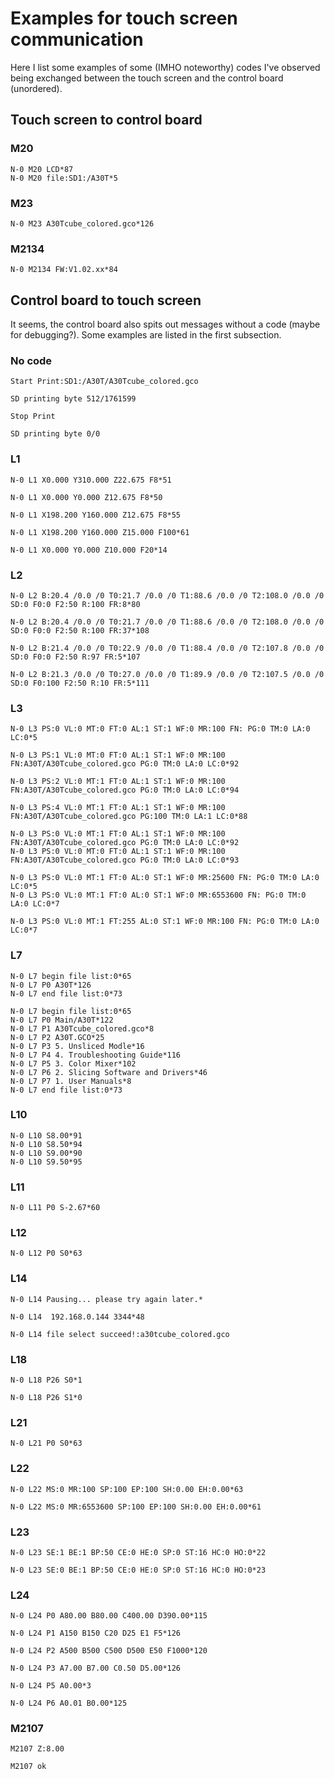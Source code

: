 # Examples for touch screen communication

Here I list some examples of some (IMHO noteworthy) codes I've observed being exchanged between the touch screen and the control board (unordered).

## Touch screen to control board

### M20
```
N-0 M20 LCD*87
N-0 M20 file:SD1:/A30T*5
```

### M23
```
N-0 M23 A30Tcube_colored.gco*126
```

### M2134
```
N-0 M2134 FW:V1.02.xx*84
```

## Control board to touch screen

It seems, the control board also spits out messages without a code (maybe for debugging?). Some examples are listed in the first subsection.

### No code
```
Start Print:SD1:/A30T/A30Tcube_colored.gco

SD printing byte 512/1761599

Stop Print

SD printing byte 0/0
```

### L1
```
N-0 L1 X0.000 Y310.000 Z22.675 F8*51

N-0 L1 X0.000 Y0.000 Z12.675 F8*50

N-0 L1 X198.200 Y160.000 Z12.675 F8*55

N-0 L1 X198.200 Y160.000 Z15.000 F100*61

N-0 L1 X0.000 Y0.000 Z10.000 F20*14
```

### L2
```
N-0 L2 B:20.4 /0.0 /0 T0:21.7 /0.0 /0 T1:88.6 /0.0 /0 T2:108.0 /0.0 /0 SD:0 F0:0 F2:50 R:100 FR:8*80

N-0 L2 B:20.4 /0.0 /0 T0:21.7 /0.0 /0 T1:88.6 /0.0 /0 T2:108.0 /0.0 /0 SD:0 F0:0 F2:50 R:100 FR:37*108

N-0 L2 B:21.4 /0.0 /0 T0:22.9 /0.0 /0 T1:88.4 /0.0 /0 T2:107.8 /0.0 /0 SD:0 F0:0 F2:50 R:97 FR:5*107

N-0 L2 B:21.3 /0.0 /0 T0:27.0 /0.0 /0 T1:89.9 /0.0 /0 T2:107.5 /0.0 /0 SD:0 F0:100 F2:50 R:10 FR:5*111
```

### L3
```
N-0 L3 PS:0 VL:0 MT:0 FT:0 AL:1 ST:1 WF:0 MR:100 FN: PG:0 TM:0 LA:0 LC:0*5

N-0 L3 PS:1 VL:0 MT:0 FT:0 AL:1 ST:1 WF:0 MR:100 FN:A30T/A30Tcube_colored.gco PG:0 TM:0 LA:0 LC:0*92

N-0 L3 PS:2 VL:0 MT:1 FT:0 AL:1 ST:1 WF:0 MR:100 FN:A30T/A30Tcube_colored.gco PG:0 TM:0 LA:0 LC:0*94

N-0 L3 PS:4 VL:0 MT:1 FT:0 AL:1 ST:1 WF:0 MR:100 FN:A30T/A30Tcube_colored.gco PG:100 TM:0 LA:1 LC:0*88

N-0 L3 PS:0 VL:0 MT:1 FT:0 AL:1 ST:1 WF:0 MR:100 FN:A30T/A30Tcube_colored.gco PG:0 TM:0 LA:0 LC:0*92
N-0 L3 PS:0 VL:0 MT:0 FT:0 AL:1 ST:1 WF:0 MR:100 FN:A30T/A30Tcube_colored.gco PG:0 TM:0 LA:0 LC:0*93

N-0 L3 PS:0 VL:0 MT:1 FT:0 AL:0 ST:1 WF:0 MR:25600 FN: PG:0 TM:0 LA:0 LC:0*5
N-0 L3 PS:0 VL:0 MT:1 FT:0 AL:0 ST:1 WF:0 MR:6553600 FN: PG:0 TM:0 LA:0 LC:0*7

N-0 L3 PS:0 VL:0 MT:1 FT:255 AL:0 ST:1 WF:0 MR:100 FN: PG:0 TM:0 LA:0 LC:0*7

```

### L7
```
N-0 L7 begin file list:0*65
N-0 L7 P0 A30T*126
N-0 L7 end file list:0*73

N-0 L7 begin file list:0*65
N-0 L7 P0 Main/A30T*122
N-0 L7 P1 A30Tcube_colored.gco*8
N-0 L7 P2 A30T.GCO*25
N-0 L7 P3 5. Unsliced Modle*16
N-0 L7 P4 4. Troubleshooting Guide*116
N-0 L7 P5 3. Color Mixer*102
N-0 L7 P6 2. Slicing Software and Drivers*46
N-0 L7 P7 1. User Manuals*8
N-0 L7 end file list:0*73
```

### L10
```
N-0 L10 S8.00*91
N-0 L10 S8.50*94
N-0 L10 S9.00*90
N-0 L10 S9.50*95
```

### L11
```
N-0 L11 P0 S-2.67*60
```

### L12
```
N-0 L12 P0 S0*63
```

### L14
```
N-0 L14 Pausing... please try again later.*

N-0 L14  192.168.0.144 3344*48

N-0 L14 file select succeed!:a30tcube_colored.gco
```

### L18
```
N-0 L18 P26 S0*1

N-0 L18 P26 S1*0
```

### L21
```
N-0 L21 P0 S0*63
```

### L22
```
N-0 L22 MS:0 MR:100 SP:100 EP:100 SH:0.00 EH:0.00*63

N-0 L22 MS:0 MR:6553600 SP:100 EP:100 SH:0.00 EH:0.00*61
```

### L23
```
N-0 L23 SE:1 BE:1 BP:50 CE:0 HE:0 SP:0 ST:16 HC:0 HO:0*22

N-0 L23 SE:0 BE:1 BP:50 CE:0 HE:0 SP:0 ST:16 HC:0 HO:0*23

```

### L24
```
N-0 L24 P0 A80.00 B80.00 C400.00 D390.00*115

N-0 L24 P1 A150 B150 C20 D25 E1 F5*126

N-0 L24 P2 A500 B500 C500 D500 E50 F1000*120

N-0 L24 P3 A7.00 B7.00 C0.50 D5.00*126

N-0 L24 P5 A0.00*3

N-0 L24 P6 A0.01 B0.00*125

```

### M2107
```
M2107 Z:8.00

M2107 ok
```